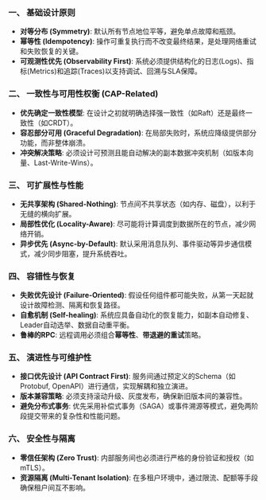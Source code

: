 ### 一、 基础设计原则
- **对等分布 (Symmetry)**: 默认所有节点地位平等，避免单点故障和瓶颈。
- **幂等性 (Idempotency)**: 操作可重复执行而不改变最终结果，是处理网络重试和失败恢复的关键。
- **可观测性优先 (Observability First)**: 系统必须提供结构化的日志(Logs)、指标(Metrics)和追踪(Traces)以支持调试、回溯与SLA保障。

### 二、 一致性与可用性权衡 (CAP-Related)
- **优先确定一致性模型**: 在设计之初就明确选择强一致性（如Raft）还是最终一致性（如CRDT）。
- **容忍部分可用 (Graceful Degradation)**: 在局部失败时，系统应降级提供部分功能，而非整体崩溃。
- **冲突解决策略**: 必须设计可预测且能自动解决的副本数据冲突机制（如版本向量、Last-Write-Wins）。

### 三、 可扩展性与性能
- **无共享架构 (Shared-Nothing)**: 节点间不共享状态（如内存、磁盘），以利于无缝的横向扩展。
- **局部性优化 (Locality-Aware)**: 尽可能将计算调度到数据所在的节点，减少网络开销。
- **异步优先 (Async-by-Default)**: 默认采用消息队列、事件驱动等异步通信模式，减少同步阻塞，提升系统吞吐。

### 四、 容错性与恢复
- **失败优先设计 (Failure-Oriented)**: 假设任何组件都可能失败，从第一天起就设计故障检测、隔离和恢复路径。
- **自愈机制 (Self-healing)**: 系统应具备自动化的恢复能力，如副本自动修复、Leader自动选举、数据自动重平衡。
- **鲁棒的RPC**: 远程调用必须组合**幂等性**、**带退避的重试**策略。

### 五、 演进性与可维护性
- **接口优先设计 (API Contract First)**: 服务间通过预定义的Schema（如Protobuf, OpenAPI）进行通信，实现解耦和独立演进。
- **版本兼容策略**: 必须支持滚动升级、灰度发布，确保新旧版本间的兼容性。
- **避免分布式事务**: 优先采用补偿式事务（SAGA）或事件溯源等模式，避免两阶段提交带来的复杂性和性能问题。

### 六、 安全性与隔离
- **零信任架构 (Zero Trust)**: 内部服务间也必须进行严格的身份验证和授权（如mTLS）。
- **资源隔离 (Multi-Tenant Isolation)**: 在多租户环境中，通过限流、配额等手段确保租户间互不影响。